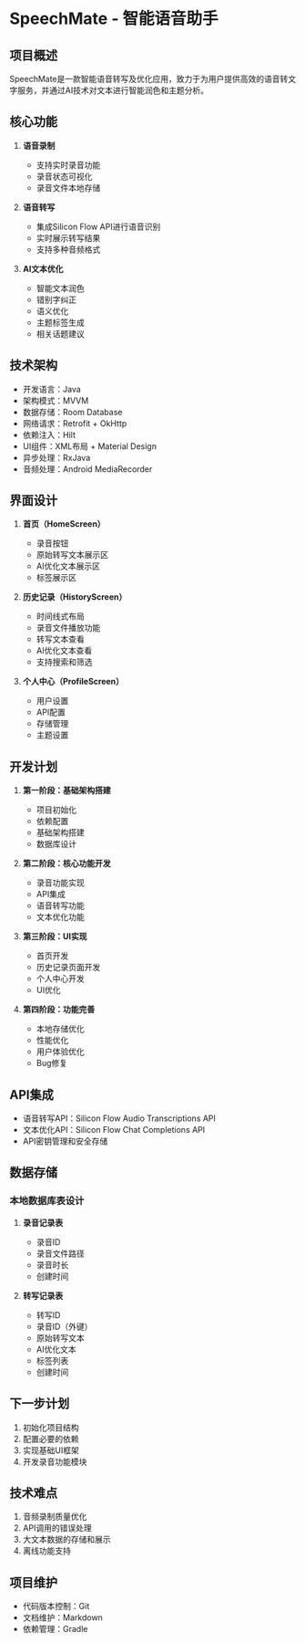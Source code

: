 # SpeechMate - 智能语音助手

## 项目概述
SpeechMate是一款智能语音转写及优化应用，致力于为用户提供高效的语音转文字服务，并通过AI技术对文本进行智能润色和主题分析。

## 核心功能
1. **语音录制**
   - 支持实时录音功能
   - 录音状态可视化
   - 录音文件本地存储

2. **语音转写**
   - 集成Silicon Flow API进行语音识别
   - 实时展示转写结果
   - 支持多种音频格式

3. **AI文本优化**
   - 智能文本润色
   - 错别字纠正
   - 语义优化
   - 主题标签生成
   - 相关话题建议

## 技术架构
- 开发语言：Java
- 架构模式：MVVM
- 数据存储：Room Database
- 网络请求：Retrofit + OkHttp
- 依赖注入：Hilt
- UI组件：XML布局 + Material Design
- 异步处理：RxJava
- 音频处理：Android MediaRecorder

## 界面设计
1. **首页（HomeScreen）**
   - 录音按钮
   - 原始转写文本展示区
   - AI优化文本展示区
   - 标签展示区

2. **历史记录（HistoryScreen）**
   - 时间线式布局
   - 录音文件播放功能
   - 转写文本查看
   - AI优化文本查看
   - 支持搜索和筛选

3. **个人中心（ProfileScreen）**
   - 用户设置
   - API配置
   - 存储管理
   - 主题设置

## 开发计划
1. **第一阶段：基础架构搭建**
   - 项目初始化
   - 依赖配置
   - 基础架构搭建
   - 数据库设计

2. **第二阶段：核心功能开发**
   - 录音功能实现
   - API集成
   - 语音转写功能
   - 文本优化功能

3. **第三阶段：UI实现**
   - 首页开发
   - 历史记录页面开发
   - 个人中心开发
   - UI优化

4. **第四阶段：功能完善**
   - 本地存储优化
   - 性能优化
   - 用户体验优化
   - Bug修复

## API集成
- 语音转写API：Silicon Flow Audio Transcriptions API
- 文本优化API：Silicon Flow Chat Completions API
- API密钥管理和安全存储

## 数据存储
### 本地数据库表设计
1. **录音记录表**
   - 录音ID
   - 录音文件路径
   - 录音时长
   - 创建时间
   
2. **转写记录表**
   - 转写ID
   - 录音ID（外键）
   - 原始转写文本
   - AI优化文本
   - 标签列表
   - 创建时间

## 下一步计划
1. 初始化项目结构
2. 配置必要的依赖
3. 实现基础UI框架
4. 开发录音功能模块

## 技术难点
1. 音频录制质量优化
2. API调用的错误处理
3. 大文本数据的存储和展示
4. 离线功能支持

## 项目维护
- 代码版本控制：Git
- 文档维护：Markdown
- 依赖管理：Gradle 